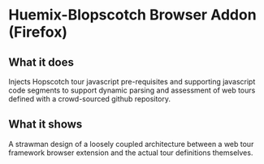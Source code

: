 # Huemix-Blopscotch Browser Addon (Firefox)

## What it does

Injects Hopscotch tour javascript pre-requisites and supporting javascript code segments to support dynamic parsing and assessment of web tours
defined with a crowd-sourced github repository.

## What it shows

A strawman design of a loosely coupled architecture between a web tour framework browser extension and the actual tour definitions themselves.
